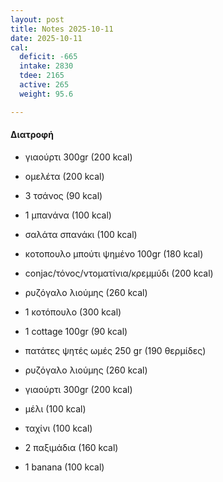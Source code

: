 ```yaml
---
layout: post
title: Notes 2025-10-11
date: 2025-10-11
cal:
  deficit: -665
  intake: 2830
  tdee: 2165
  active: 265
  weight: 95.6

---
```


#### Διατροφή

- γιαούρτι 300gr (200 kcal)
- ομελέτα (200 kcal)
- 3 τσάνος (90 kcal)
- 1 μπανάνα (100 kcal)

- σαλάτα σπανάκι (100 kcal)
- κοτοπουλο μπούτι ψημένο 100gr (180 kcal)
- conjac/τόνος/ντοματίνια/κρεμμύδι (200 kcal)
- ρυζόγαλο λιούμης (260 kcal)

- 1 κοτόπουλο (300 kcal)
- 1 cottage 100gr (90 kcal)
- πατάτες ψητές ωμές 250 gr  (190 θερμίδες)
- ρυζόγαλο λιούμης (260 kcal)

- γιαούρτι 300gr (200 kcal)
- μέλι (100 kcal)
- ταχίνι (100 kcal)
- 2 παξιμάδια (160 kcal)
- 1 banana (100 kcal)
